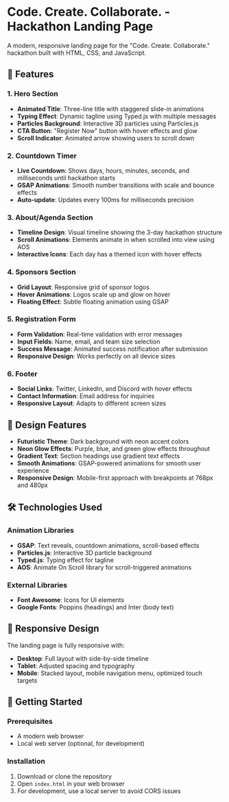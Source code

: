 # Code. Create. Collaborate. - Hackathon Landing Page

A modern, responsive landing page for the "Code. Create. Collaborate." hackathon built with HTML, CSS, and JavaScript.

## 🚀 Features

### 1. Hero Section
- **Animated Title**: Three-line title with staggered slide-in animations
- **Typing Effect**: Dynamic tagline using Typed.js with multiple messages
- **Particles Background**: Interactive 3D particles using Particles.js
- **CTA Button**: "Register Now" button with hover effects and glow
- **Scroll Indicator**: Animated arrow showing users to scroll down

### 2. Countdown Timer
- **Live Countdown**: Shows days, hours, minutes, seconds, and milliseconds until hackathon starts
- **GSAP Animations**: Smooth number transitions with scale and bounce effects
- **Auto-update**: Updates every 100ms for milliseconds precision

### 3. About/Agenda Section
- **Timeline Design**: Visual timeline showing the 3-day hackathon structure
- **Scroll Animations**: Elements animate in when scrolled into view using AOS
- **Interactive Icons**: Each day has a themed icon with hover effects

### 4. Sponsors Section
- **Grid Layout**: Responsive grid of sponsor logos
- **Hover Animations**: Logos scale up and glow on hover
- **Floating Effect**: Subtle floating animation using GSAP

### 5. Registration Form
- **Form Validation**: Real-time validation with error messages
- **Input Fields**: Name, email, and team size selection
- **Success Message**: Animated success notification after submission
- **Responsive Design**: Works perfectly on all device sizes

### 6. Footer
- **Social Links**: Twitter, LinkedIn, and Discord with hover effects
- **Contact Information**: Email address for inquiries
- **Responsive Layout**: Adapts to different screen sizes

## 🎨 Design Features

- **Futuristic Theme**: Dark background with neon accent colors
- **Neon Glow Effects**: Purple, blue, and green glow effects throughout
- **Gradient Text**: Section headings use gradient text effects
- **Smooth Animations**: GSAP-powered animations for smooth user experience
- **Responsive Design**: Mobile-first approach with breakpoints at 768px and 480px

## 🛠️ Technologies Used

### Animation Libraries
- **GSAP**: Text reveals, countdown animations, scroll-based effects
- **Particles.js**: Interactive 3D particle background
- **Typed.js**: Typing effect for tagline
- **AOS**: Animate On Scroll library for scroll-triggered animations

### External Libraries
- **Font Awesome**: Icons for UI elements
- **Google Fonts**: Poppins (headings) and Inter (body text)

## 📱 Responsive Design

The landing page is fully responsive with:
- **Desktop**: Full layout with side-by-side timeline
- **Tablet**: Adjusted spacing and typography
- **Mobile**: Stacked layout, mobile navigation menu, optimized touch targets

## 🚀 Getting Started

### Prerequisites
- A modern web browser
- Local web server (optional, for development)

### Installation
1. Download or clone the repository
2. Open `index.html` in your web browser
3. For development, use a local server to avoid CORS issues
```